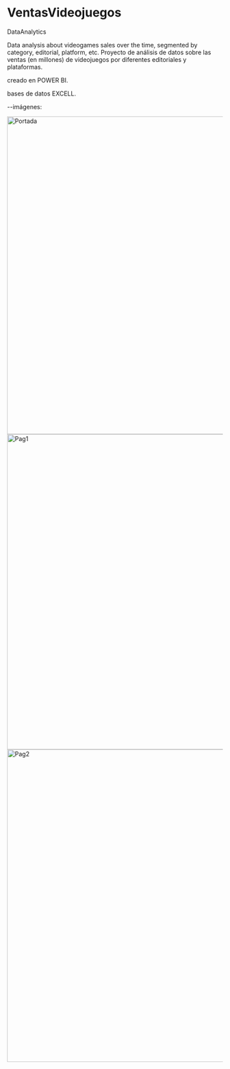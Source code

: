# VentasVideojuegos

DataAnalytics

Data analysis about videogames sales over the time, segmented by category, editorial, platform, etc.
Proyecto de análisis de datos sobre las ventas (en millones) de videojuegos por diferentes editoriales y plataformas.

creado en POWER BI.

bases de datos EXCELL.

--imágenes:

<img width="740" alt="Portada" src="https://user-images.githubusercontent.com/71859483/148998650-f35040a7-a17f-4b5d-9be9-b8a9d5c94a88.png">

<img width="734" alt="Pag1" src="https://user-images.githubusercontent.com/71859483/148998667-cc87cdc9-5b89-4e77-9c1d-801858282ebe.png">

<img width="728" alt="Pag2" src="https://user-images.githubusercontent.com/71859483/148998678-dfde34ea-e3e4-4c33-a825-18bb6e24550a.png">
